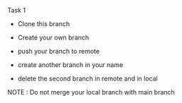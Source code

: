 Task 1

- Clone this branch
- Create your own branch
- push your branch to remote

- create another branch in your name
- delete the second branch in remote and in local

NOTE : Do not merge your local branch with main branch